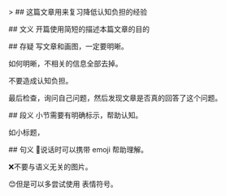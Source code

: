 \>
\## 这篇文章用来复习降低认知负担的经验

\## 文义
开篇使用简短的描述本篇文章的目的

\## 存疑
写文章和画图，一定要明晰。

如何明晰，不相关的信息全部去掉。

不要造成认知负担。

最后检查，询问自己问题，然后发现文章是否真的回答了这个问题。

\## 段义
小节需要有明确标示，帮助认知。

如小标题，

\## 句义
💬说话时可以携带 emoji 帮助理解。

❌不要与语义无关的图片。

😊但是可以多尝试使用 表情符号。